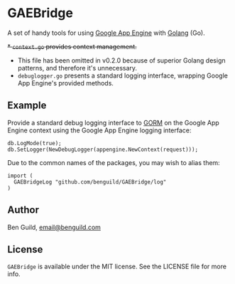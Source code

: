 # GAEBridge
A set of handy tools for using [Google App Engine](https://cloud.google.com/appengine/docs/go/) with [Golang](https://golang.org/) (Go).

~~* `context.go` provides context management.~~
  * This file has been omitted in v0.2.0 because of superior Golang design patterns, and therefore it's unnecessary.
* `debuglogger.go` presents a standard logging interface, wrapping Google App Engine's provided methods.

## Example

Provide a standard debug logging interface to [GORM](https://github.com/jinzhu/gorm) on the Google App Engine context using the Google App Engine logging interface:

```
db.LogMode(true);
db.SetLogger(NewDebugLogger(appengine.NewContext(request)));
```

Due to the common names of the packages, you may wish to alias them:

```
import (
  GAEBridgeLog "github.com/benguild/GAEBridge/log"
)
```

## Author

Ben Guild, email@benguild.com

## License

`GAEBridge` is available under the MIT license. See the LICENSE file for more info.
